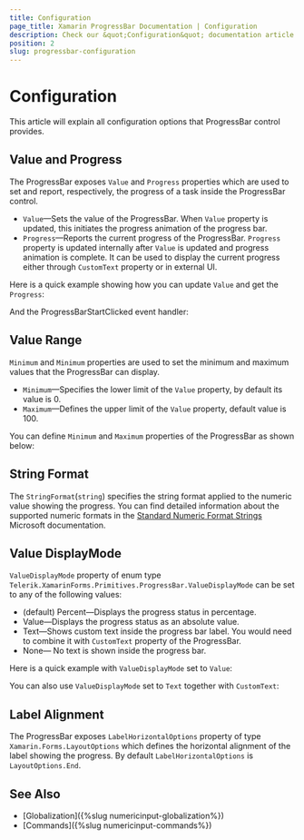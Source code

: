 ```yaml
---
title: Configuration
page_title: Xamarin ProgressBar Documentation | Configuration
description: Check our &quot;Configuration&quot; documentation article for Telerik ProgressBar for Xamarin control.
position: 2
slug: progressbar-configuration
---
```


# Configuration

This article will explain all configuration options that ProgressBar control provides.

## Value and Progress

The ProgressBar exposes `Value` and `Progress` properties which are used to set and report, respectively, the progress of a task inside the ProgressBar control.

* `Value`&mdash;Sets the value of the ProgressBar. When `Value` property is updated, this initiates the progress animation of the progress bar.
* `Progress`&mdash;Reports the current progress of the ProgressBar. `Progress` property is updated internally after `Value` is updated and progress animation is complete. It can be used to display the current progress either through `CustomText` property or in external UI.

Here is a quick example showing how you can update `Value` and get the `Progress`:

<snippet id='progressbar-configuration-value'/>

And the ProgressBarStartClicked event handler:

<snippet id='progressbar-configuration-valueupdated'/>

## Value Range

`Minimum` and `Minimum` properties are used to set the minimum and maximum values that the ProgressBar can display.

* `Minimum`&mdash;Specifies the lower limit of the `Value` property, by default its value is 0.
* `Maximum`&mdash;Defines the upper limit of the `Value` property, default value is 100.

You can define `Minimum` and `Maximum` properties of the ProgressBar as shown below:

<snippet id='progressbar-configuration-minmax'/>

## String Format

The `StringFormat`(`string`) specifies the string format applied to the numeric value showing the progress. You can find detailed information about the supported numeric formats in the [Standard Numeric Format Strings](https://docs.microsoft.com/en-us/dotnet/standard/base-types/standard-numeric-format-strings) Microsoft documentation.

<snippet id='progressbar-configuration-stringformat'/>

## Value DisplayMode

`ValueDisplayMode` property of enum type `Telerik.XamarinForms.Primitives.ProgressBar.ValueDisplayMode` can be set to any of the following values:

* (default) Percent&mdash;Displays the progress status in percentage.
* Value&mdash;Displays the progress status as an absolute value.
* Text&mdash;Shows custom text inside the progress bar label. You would need to combine it with `CustomText` property of the ProgressBar.
* None&mdash; No text is shown inside the progress bar.

Here is a quick example with `ValueDisplayMode` set to `Value`:

<snippet id='progressbar-configuration-ValueDisplayMode'/>

You can also use `ValueDisplayMode` set to `Text` together with `CustomText`:

<snippet id='progressbar-configuration-customtext'/>

## Label Alignment

The ProgressBar exposes `LabelHorizontalOptions` property of type `Xamarin.Forms.LayoutOptions` which defines the horizontal alignment of the label showing the progress. By default `LabelHorizontalOptions` is `LayoutOptions.End`.

<snippet id='progressbar-configuration-labelalignment' />

## See Also

- [Globalization]({%slug numericinput-globalization%})
- [Commands]({%slug numericinput-commands%})

